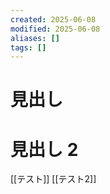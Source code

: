 ```yaml
---
created: 2025-06-08
modified: 2025-06-08
aliases: []
tags: []
---
```


# 見出し

# 見出し 2

[[テスト]]
[[テスト2]]
